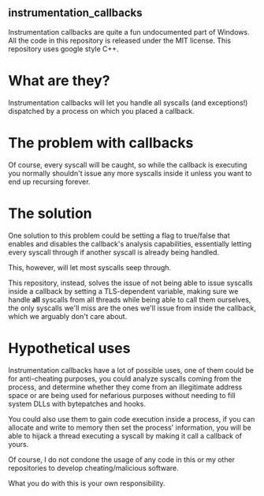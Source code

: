 ## instrumentation_callbacks
Instrumentation callbacks are quite a fun undocumented part of Windows.
All the code in this repository is released under the MIT license. This repository uses google style C++.

# What are they?
Instrumentation callbacks will let you handle all syscalls (and exceptions!) dispatched by a process on which you placed a callback. 

# The problem with callbacks
Of course, every syscall will be caught, so while the callback is executing you normally shouldn't issue any more syscalls inside it unless you want to end up recursing forever.

# The solution
One solution to this problem could be setting a flag to true/false that enables and disables the callback's analysis capabilities, essentially letting every syscall through if another syscall is already being handled.

This, however, will let most syscalls seep through.

This repository, instead, solves the issue of not being able to issue syscalls inside a callback by setting a TLS-dependent variable, making sure we handle **all** syscalls from all threads while being able to call them ourselves, the only syscalls we'll miss are the ones we'll issue from inside the callback, which we arguably don't care about.

# Hypothetical uses
Instrumentation callbacks have a lot of possible uses, one of them could be for anti-cheating purposes, you could analyze syscalls coming from the process, and determine whether they come from an illegitimate address space or are being used for nefarious purposes without needing to fill system DLLs with bytepatches and hooks.

You could also use them to gain code execution inside a process, if you can allocate and write to memory then set the process' information, you will be able to hijack a thread executing a syscall by making it call a callback of yours.

Of course, I do not condone the usage of any code in this or my other repositories to develop cheating/malicious software.

What you do with this is your own responsibility.